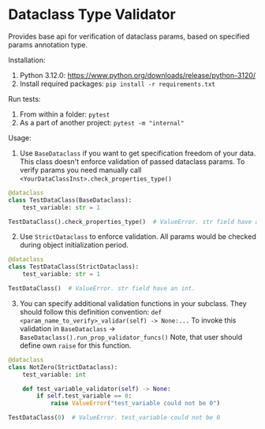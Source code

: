 # Dataclass Type Validator
Provides base api for verification of dataclass params, based on specified params annotation type. 

Installation: 
1. Python 3.12.0: https://www.python.org/downloads/release/python-3120/
2. Install required packages: `pip install -r requirements.txt` 

Run tests:
1. From within a folder: `pytest`
2. As a part of another project: `pytest -m "internal"`

Usage: 
1. Use `BaseDataclass` if you want to get specification freedom of your data. 
This class doesn't enforce validation of passed dataclass params. To verify params you need manually call `<YourDataClassInst>.check_properties_type()`
```python
@dataclass
class TestDataClass(BaseDataclass):
    test_variable: str = 1

TestDataClass().check_properties_type()  # ValueError. str field have an int.
```
2. Use `StrictDataclass` to enforce validation. All params would be checked during object initialization period.
```python
@dataclass
class TestDataClass(StrictDataclass):
    test_variable: str = 1

TestDataClass()  # ValueError. str field have an int.
```
3. You can specify additional validation functions in your subclass. 
They should follow this definition convention: `def <param_name_to_verify>_validar(self) -> None:...`
To invoke this validation in `BaseDataclass` -> `BaseDataclass().run_prop_validator_funcs()`
Note, that user should define own `raise` for this function.
```python
@dataclass
class NotZero(StrictDataclass):
    test_variable: int

    def test_variable_validator(self) -> None:
        if self.test_variable == 0:
            raise ValueError("test_variable could not be 0")

TestDataClass(0)  # ValueError. test_variable could not be 0
```